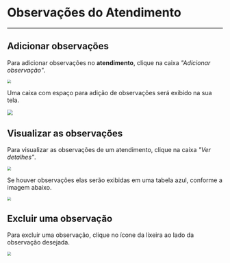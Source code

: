 # Observações do Atendimento

---

## **Adicionar observações**

Para adicionar observações no **atendimento**, clique na caixa *"Adicionar observação"*.

<img src="https://i.imgur.com/wmdsNAo.png" style="zoom: 54%;" />



Uma caixa com espaço para adição de observações será exibido na sua tela.

<img src="https://i.imgur.com/wfLqefT.png" style="zoom: 80%;" />



## **Visualizar as observações**

Para visualizar as observações de um atendimento, clique na caixa *"Ver detalhes"*.

<img src="https://i.imgur.com/ZCxPoX4.png" style="zoom:54%;" />



Se houver observações elas serão exibidas em uma tabela azul, conforme a imagem abaixo.

<img src="https://i.imgur.com/oBjmn8N.png" style="zoom:54%;" />



## **Excluir uma observação**

Para excluir uma observação, clique no ícone da lixeira ao lado da observação desejada.

<img src="https://i.imgur.com/lSerVBf.png" style="zoom:56%;" />